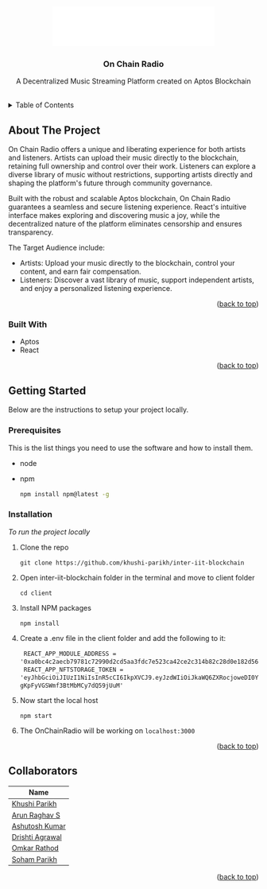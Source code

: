<!-- Improved compatibility of back to top link: See: https://github.com/othneildrew/Best-README-Template/pull/73 -->


<!--
*** Thanks for checking out the Best-README-Template. If you have a suggestion
*** that would make this better, please fork the repo and create a pull request
*** or simply open an issue with the tag "enhancement".
*** Don't forget to give the project a star!
*** Thanks again! Now go create something AMAZING! :D
-->

<!-- PROJECT SHIELDS -->

<!--
*** I'm using markdown "reference style" links for readability.
*** Reference links are enclosed in brackets [ ] instead of parentheses ( ).
*** See the bottom of this document for the declaration of the reference variables
*** for contributors-url, forks-url, etc. This is an optional, concise syntax you may use.
*** https://www.markdownguide.org/basic-syntax/#reference-style-links
--


<!-- PROJECT LOGO -->

<br />
<div align="center">
  <a href="https://github.com/othneildrew/Best-README-Template">
    <img src="\Aptos_Primary_WHT.png" alt="Logo" height="80">
  </a>

<h3 align="center">On Chain Radio</h3>

<p align="center">
    A Decentralized Music Streaming Platform created on Aptos Blockchain
    <br />
    <!-- <a href="https://github.com/othneildrew/Best-README-Template"><strong>Explore the docs »</strong></a> -->
    <br />
    <!-- <br /> -->
    <!-- <a href="">View Demo</a> -->
    <!-- · -->
    <!-- <a href="https://github.com/othneildrew/Best-README-Template/issues">Report Bug</a> -->
    <!-- · -->
    <!-- <a href="https://github.com/othneildrew/Best-README-Template/issues">Request Feature</a> -->
  </p>
</div>

<!-- TABLE OF CONTENTS -->

<details>
  <summary>Table of Contents</summary>
  <ol>
    <li>
      <a href="#about-the-project">About The Project</a>
      <ul>
        <li><a href="#built-with">Built With</a></li>
      </ul>
    </li>
    <li>
      <a href="#getting-started">Getting Started</a>
      <ul>
        <li><a href="#prerequisites">Prerequisites</a></li>
        <li><a href="#installation">Installation</a></li>
      </ul>
    </li>
    <li><a href="#acknowledgments">Contributors</a></li>
  </ol>
</details>

<!-- ABOUT THE PROJECT -->

## About The Project

<!-- [![Product Name Screen Shot][product-screenshot]](https://example.com) -->

On Chain Radio offers a unique and liberating experience for both artists and listeners. Artists can upload their music directly to the blockchain, retaining full ownership and control over their work. Listeners can explore a diverse library of music without restrictions, supporting artists directly and shaping the platform's future through community governance.

Built with the robust and scalable Aptos blockchain, On Chain Radio guarantees a seamless and secure listening experience. React's intuitive interface makes exploring and discovering music a joy, while the decentralized nature of the platform eliminates censorship and ensures transparency.

The Target Audience include:

* Artists: Upload your music directly to the blockchain, control your content, and earn fair compensation.
* Listeners: Discover a vast library of music, support independent artists, and enjoy a personalized listening experience.

<p align="right">(<a href="#readme-top">back to top</a>)</p>

### Built With

<!-- * [![Next][Next.js]][Next-url] -->
* Aptos
* React


<!-- * [![Vue][Vue.js]][Vue-url] -->

<!-- * [![Angular][Angular.io]][Angular-url] -->

<!-- * [![Svelte][Svelte.dev]][Svelte-url] -->

<!-- * [![Laravel][Laravel.com]][Laravel-url] -->

<!-- * [![Bootstrap][Bootstrap.com]][Bootstrap-url] -->

<!-- * [![JQuery][JQuery.com]][JQuery-url] -->

<p align="right">(<a href="#readme-top">back to top</a>)</p>

<!-- GETTING STARTED -->

## Getting Started

Below are the instructions to setup your project locally.

### Prerequisites

This is the list things you need to use the software and how to install them.

* node

* npm
  ```sh
  npm install npm@latest -g
  ```

<!-- * python

  Ensure you have Python version >= 3.9.13
  ```
  $ python3 --version
  Python 3.9.13
  ```

* aptos cli

  To download on Windows, run the following command in Powershell
  ```
  iwr "https://aptos.dev/scripts/install_cli.py" -useb | Select-Object -ExpandProperty Content | python3
  ``` -->

### Installation

_To run the project locally_

<!-- 1. Get a free API Key at [https://example.com](https://example.com) -->

1. Clone the repo
   ```
   git clone https://github.com/khushi-parikh/inter-iit-blockchain
   ```
2. Open inter-iit-blockchain folder in the terminal and move to client folder
   ```
   cd client
   ```
3. Install NPM packages
   ```
   npm install
   ```
4. Create a .env file in the client folder and add the following to it:
   ```
    REACT_APP_MODULE_ADDRESS = '0xa0bc4c2aecb79781c72990d2cd5aa3fdc7e523ca42ce2c314b82c28d0e182d56'
    REACT_APP_NFTSTORAGE_TOKEN = 'eyJhbGciOiJIUzI1NiIsInR5cCI6IkpXVCJ9.eyJzdWIiOiJkaWQ6ZXRocjoweDI0YTg0NzI5MjlhMjlmMDkzOUQwMDQxZWFBODhGRGY0ZENFMzUzMWYiLCJpc3MiOiJuZnQtc3RvcmFnZSIsImlhdCI6MTcwMDY3Mjc3OTg0MSwibmFtZSI6InRlc3QxIn0.DnTfyOIfpSr2rW-gKpFyVGSWmf3BtMbMCy7dQ59jUuM'
   ```
5. Now start the local host
   ```
   npm start
   ```
6. The OnChainRadio will be working on `localhost:3000`

<p align="right">(<a href="#readme-top">back to top</a>)</p>


<!-- CONTACT -->

## Collaborators
|Name|
|--|
|[Khushi Parikh](https://github.com/kunal-iitj)|
|[Arun Raghav S](https://github.com/Arun-Raghav-S)|
|[Ashutosh Kumar](https://github.com/a19hu)|
|[Drishti Agrawal](https://github.com/AgrawalDrishti)|
|[Omkar Rathod](https://github.com/Omkar2101)|
|[Soham Parikh](https://github.com/sohamp321)|

<p align="right">(<a href="#readme-top">back to top</a>)</p>


